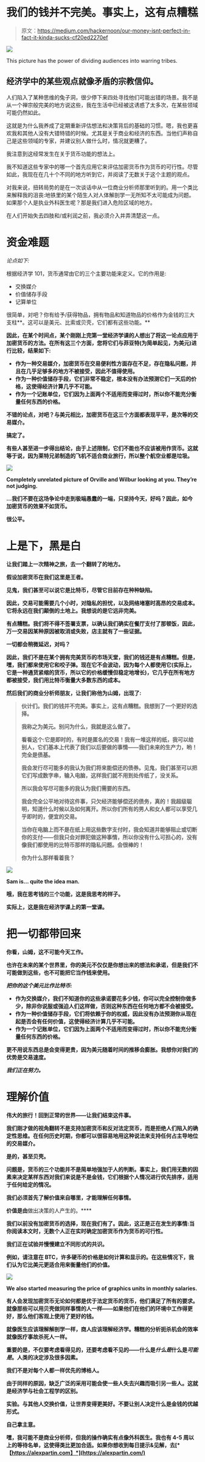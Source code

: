 # 我们的钱并不完美。事实上，这有点糟糕

> 原文：<https://medium.com/hackernoon/our-money-isnt-perfect-in-fact-it-kinda-sucks-cf20ed2270ef>

![](img/0158d13c33d5020dde168741eb495fc5.png)

This picture has the power of dividing audiences into warring tribes.

## 经济学中的某些观点就像矛盾的宗教信仰。

人们陷入了某种思维的兔子洞，很少停下来四处寻找他们可能出错的场景。我不是从一个禅宗般完美的地方说这些，我在生活中已经被这诱惑了太多次，在某些领域可能仍然如此。

这就是为什么我养成了定期重新评估想法和决策背后的基础的习惯。嗯，我也更喜欢我和其他人没有大错特错的时候。尤其是关于商业和经济的东西。当他们声称自己是这些领域的专家，并建议别人做什么时，情况就更糟了。

我注意到这经常发生在关于货币功能的想法上。

我不知道这些专家中的哪一个首先应用它来评估加密货币作为货币的可行性。尽管如此，我现在在几十个不同的地方听到它，并阅读了无数关于这个主题的观点。

对我来说，扭转局势的是在一次谈话中从一位商业分析师那里听到的。用一个类比来解释我的沮丧:地铁里的某个陌生人对人体解剖学一无所知不太可能成为问题。如果那个人是执业外科医生呢？那是我们进入危险区域的地方。

在人们开始失去四肢和/或利润之前，我必须介入并弄清楚这一点。

# 资金难题

*论点如下:*

根据经济学 101，货币通常由它的三个主要功能来定义。它的作用是:

*   交换媒介
*   价值储存手段
*   记算单位

很简单，对吧？你有给予/获得物品，拥有物品和知道物品的价格作为金钱的三大支柱**。这可以是美元、比索或贝壳，它们都有这些功能。**

**因此，在某个时间点，某个刚刚上完第一堂经济学课的人想出了将这一论点应用于加密货币的方法。在所有这三个方面，您将它们与菲亚特(为简单起见，为美元)进行比较，结果如下:**

*   **作为一种交易媒介，加密货币在交易便利性方面存在不足，存在隐私问题，并且在几乎足够多的地方不被接受，因此不值得使用。**
*   **作为一种价值储存手段，它们非常不稳定，根本没有办法预测它们一天后的价格，这使得经济计算几乎不可能。**
*   **作为一个记账单位，它们因为上面两个不适用而变得过时，所以你不能充分衡量任何东西的价格。**

**不错的论点，对吧？与美元相比，加密货币在这三个方面都表现平平，是次等的交易媒介。**

**搞定了。**

**有些人甚至进一步得出结论，由于上述限制，它们不能也不应该被用作货币。这就等于说，因为莱特兄弟制造的飞机不适合商业旅行，所以整个航空业都是垃圾。**

**![](img/d47ab78ff88cb6132f70fd2c84c76bda.png)**

**Completely unrelated picture of Orville and Wilbur looking at you. They’re not judging.**

**…我们不要在这场争论中走到极端愚蠢的一端，只坚持今天，好吗？因此，如今加密货币的效果不如货币。**

**很公平。**

# **上是下，黑是白**

**让我们踏上一次精神之旅，去一个翻转了的地方。**

**假设加密货币在我们这里是王者。**

**见鬼，我们甚至可以说它是比特币，尽管它目前存在种种缺陷。**

**因此，交易可能需要几个小时，对隐私的担忧，以及网络堵塞时高昂的交易成本。它将永远在我们颠倒的土地上。我想说的是它远非完美。**

**有点糟糕。我们将不得不签署支票，以确认我们确实在餐厅支付了那顿饭，因此，万一交易因某种原因被取消或失败，店主就有了一些证据。**

**一切都会稍微延迟，对吗？**

**因此，我们不是在某个拥有完美货币的市场天堂，我们的钱还是有点糟糕。但是，嘿，我们都来使用它和咬子弹。现在它不会波动，因为每个人都使用它(实际上，它是一种通货紧缩的货币，所以它的价格缓慢但稳定地增长)，它几乎在所有地方都被接受，我们用比特币衡量大多数东西的成本。**

**然后我们的商业分析师朋友，让我们称他为山姆，出现了:**

> **伙计们。我们的钱并不完美。事实上，这有点糟糕。我想到了一个更好的选择。**
> 
> **我称之为美元。别问为什么，我就是这么做了。**
> 
> **看看这个:它是即时的，有时是匿名的交易！我有一堆这样的纸，我可以给别人，它们基本上代表了我们以后要做的事情——我们未来的生产力，哟！完全是债基。**
> 
> **我会发行尽可能多的我认为我们将来能偿还的债券。见鬼，我们甚至可以把它们写成数字串，输入电脑，这样我们就不用到处传纸了，没关系。**
> 
> **所以我会写尽可能多的我认为我们需要的东西。**
> 
> **我会完全公平地对待这件事，只欠经济能够偿还的债务，真的！我超级聪明，知道什么时候以及如何离开。所以你们所有的男人和女人都可以享受几乎即时的，便宜的交易。**
> 
> **当你在电脑上而不是在纸上用这些数字支付时，我会知道并能够阻止或切断你的支付——但我只会对罪犯做这种事情，所以你没有什么可担心的，没有像我们都使用的比特币那样的隐私问题。会很棒的！**
> 
> **你为什么那样看着我？**

**![](img/6d3f8febe035d94c7e9decc9d5ebec5e.png)**

**Sam is… quite the idea man.**

**哦，我在思考钱的三个功能，这是我思考的样子。**

**实际上，这是我在经济学课上的第一堂课。**

# **把一切都带回来**

**你看，山姆，这不可能今天工作。**

**也许在未来的某个世界里，你的美元不仅仅是你想出来的想法和承诺，但是我们不可能做到这些，也不可能把它当作钱来使用。**

***把你的这个美元比作比特币:***

*   **作为交换媒介，我们不知道你的这些承诺要花多少钱，你可以完全控制你做多少，除非你说服或强迫人们这样做，否则这种东西在任何地方都不会被接受。**
*   **作为一种价值储存手段，它们将依赖于你的权威，因此没有办法预测你从现在起是否会有任何价值，这使得经济计算几乎不可能。**
*   **作为一个记账单位，它们因为上面两个不适用而变得过时，所以你不能充分衡量任何东西的价格。**

**更不用说东西总是会变得更贵，因为美元随着时间的推移会膨胀。我想你对我们的优势是交易速度。**

***我们正在努力。***

# **理解价值**

**伟大的旅行！回到正常的世界——让我们结束这件事。**

**我们刚才做的视角翻转不是支持加密货币和反对法定货币，而是拒绝人们陷入的确定性思维。在任何历史时期，你都可以很容易地用这种说法来支持任何占主导地位的交易媒介。**

**是的，甚至贝壳。**

**问题是，货币的三个功能并不是简单地强加于人的判断。事实上，我们用无数的因素来决定某样东西对我们来说是不是金钱，它们根据个人情况进行优先排序，适用于任何给定的情况。**

**我们必须首先了解价值来自哪里，才能理解任何事情。**

**价值是由**做出决策的人产生的。****

**我们以前没有加密货币的选择，现在我们有了。因此，这正是正在发生的事情:当你阅读本文时，无数个人正在实时确定加密货币作为货币的可行性。**

**我们正在试验并慢慢建立不同形式的共识。**

**例如，请注意在 BTC，许多硬币的价格是如何计算和显示的。在这些情况下，我们认为它比美元更适合用来衡量他们的价值。**

**![](img/5ab108eb7123ab4d17b04867ebff70a5.png)**

**We also started measuring the price of graphics units in monthly salaries.**

**有人会发现加密货币无论如何都是优于法定货币的货币，他们满足了所有的要求。就像那些可以用贝壳做同样事情的人一样——如果他们在他们的环境中工作得更好，那么他们客观上使用了更好的钱。**

**就像医生应该理解解剖学一样，商人应该理解经济学。糟糕的分析扼杀机会的效率就像医疗事故杀死人一样。**

**重要的是，不仅要考虑看得见的，还要考虑看不见的——什么是*什么是*什么是*可能是*。人类的决定涉及很多因素。**

**我们不是对每个人都一样优先的博格人。**

**由于同样的原因，缺乏广泛的采用可能会使一些人失去兴趣而吸引另一些人。这就是经济学与社会工程学的区别。**

**实验。与其他人交换价值，让世界变得更美好。不要让别人决定什么是金钱的优越形式。**

**自己拿主意。**

**嘿，我可能不是商业分析师，但我的操作确实有点像外科医生。我也有 4-5 周以上的等待名单，这使得类比更加合适。如果你想收到每日提示&见解，去[*【https://alexpartin.com】*](https://alexpartin.com/)**